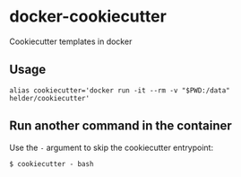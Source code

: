 # docker-cookiecutter

Cookiecutter templates in docker

## Usage

    alias cookiecutter='docker run -it --rm -v "$PWD:/data" helder/cookiecutter'

## Run another command in the container

Use the `-` argument to skip the cookiecutter entrypoint:

    $ cookiecutter - bash
